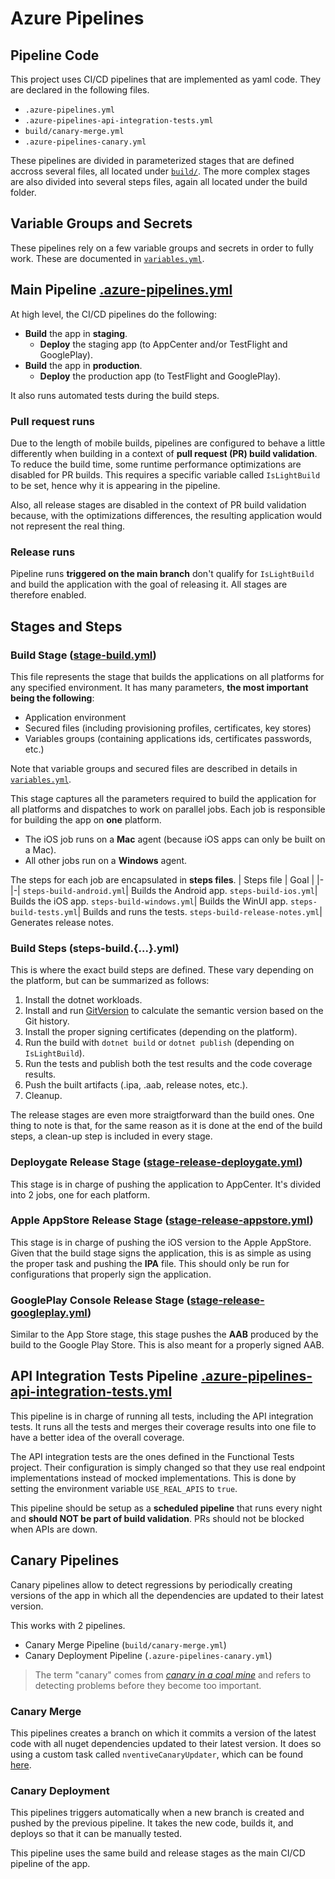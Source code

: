 # Azure Pipelines

## Pipeline Code
This project uses CI/CD pipelines that are implemented as yaml code.
They are declared in the following files.
- `.azure-pipelines.yml`
- `.azure-pipelines-api-integration-tests.yml`
- `build/canary-merge.yml`
- `.azure-pipelines-canary.yml`

These pipelines are divided in parameterized stages that are defined accross several files, all located under [`build/`](build/).
The more complex stages are also divided into several steps files, again all located under the build folder.

## Variable Groups and Secrets
These pipelines rely on a few variable groups and secrets in order to fully work. These are documented in [`variables.yml`](build/variables.yml).

## Main Pipeline [.azure-pipelines.yml](../.azure-pipelines.yml)

At high level, the CI/CD pipelines do the following:
- **Build** the app in **staging**.
  - **Deploy** the staging app (to AppCenter and/or TestFlight and GooglePlay).
- **Build** the app in **production**.
  - **Deploy** the production app (to TestFlight and GooglePlay).

It also runs automated tests during the build steps.

### Pull request runs
Due to the length of mobile builds, pipelines are configured to behave a little differently when building in a context of **pull request (PR) build validation**. To reduce the build time, some runtime performance optimizations are disabled for PR builds. This requires a specific variable called `IsLightBuild` to be set, hence why it is appearing in the pipeline.

Also, all release stages are disabled in the context of PR build validation because, with the optimizations differences, the resulting application would not represent the real thing.

### Release runs
Pipeline runs **triggered on the main branch** don't qualify for `IsLightBuild` and build the application with the goal of releasing it.
All stages are therefore enabled.

## Stages and Steps
### Build Stage ([stage-build.yml](../build/stage-build.yml))
This file represents the stage that builds the applications on all platforms for any specified environment.
It has many parameters, **the most important being the following**:
- Application environment
- Secured files (including provisioning profiles, certificates, key stores)
- Variables groups (containing applications ids, certificates passwords, etc.)

Note that variable groups and secured files are described in details in [`variables.yml`](../build/variables.yml).

This stage captures all the parameters required to build the application for all platforms and dispatches to work on parallel jobs. Each job is responsible for building the app on **one** platform.
- The iOS job runs on a **Mac** agent (because iOS apps can only be built on a Mac).
- All other jobs run on a **Windows** agent.

The steps for each job are encapsulated in **steps files**.
| Steps file | Goal |
|-|-|
`steps-build-android.yml`| Builds the Android app.
`steps-build-ios.yml`| Builds the iOS app.
`steps-build-windows.yml`| Builds the WinUI app.
`steps-build-tests.yml`| Builds and runs the tests.
`steps-build-release-notes.yml`| Generates release notes.

### Build Steps (steps-build.{...}.yml)
This is where the exact build steps are defined. These vary depending on the platform, but can be summarized as follows:
1. Install the dotnet workloads.
1. Install and run [GitVersion](https://gitversion.net/) to calculate the semantic version based on the Git history.
1. Install the proper signing certificates (depending on the platform).
1. Run the build with `dotnet build` or `dotnet publish` (depending on `IsLightBuild`).
1. Run the tests and publish both the test results and the code coverage results.
1. Push the built artifacts (.ipa, .aab, release notes, etc.).
1. Cleanup.

The release stages are even more straigtforward than the build ones. One thing to note is that, for the same reason as it is done at the end of the build steps, a clean-up step is included in every stage.

### Deploygate Release Stage ([stage-release-deploygate.yml](../build/stage-release-deploygate.yml))
This stage is in charge of pushing the application to AppCenter. It's divided into 2 jobs, one for each platform.

### Apple AppStore Release Stage ([stage-release-appstore.yml](../build/stage-release-appstore.yml))
This stage is in charge of pushing the iOS version to the Apple AppStore. Given that the build stage signs the application, this is as simple as using the proper task and pushing the **IPA** file. This should only be run for configurations that properly sign the application.

### GooglePlay Console Release Stage ([stage-release-googleplay.yml](../build/stage-release-googleplay.yml))
Similar to the App Store stage, this stage pushes the **AAB** produced by the build to the Google Play Store. This is also meant for a properly signed AAB.

## API Integration Tests Pipeline [.azure-pipelines-api-integration-tests.yml](../.azure-pipelines-api-integration-tests.yml)
This pipeline is in charge of running all tests, including the API integration tests.
It runs all the tests and merges their coverage results into one file to have a better idea of the overall coverage.

The API integration tests are the ones defined in the Functional Tests project.
Their configuration is simply changed so that they use real endpoint implementations instead of mocked implementations.
This is done by setting the environment variable `USE_REAL_APIS` to `true`.

This pipeline should be setup as a **scheduled pipeline** that runs every night and **should NOT be part of build validation**. PRs should not be blocked when APIs are down.

## Canary Pipelines
Canary pipelines allow to detect regressions by periodically creating versions of the app in which all the dependencies are updated to their latest version.

This works with 2 pipelines.
- Canary Merge Pipeline (`build/canary-merge.yml`)
- Canary Deployment Pipeline (`.azure-pipelines-canary.yml`)

> The term "canary" comes from [_canary in a coal mine_](https://en.wikipedia.org/wiki/Sentinel_species#Historical_examples) and refers to detecting problems before they become too important.

### Canary Merge
This pipelines creates a branch on which it commits a version of the latest code with all nuget dependencies updated to their latest version. It does so using a custom task called `nventiveCanaryUpdater`, which can be found [here](https://github.com/nventive/nventive-Build-Tools/blob/master/overview.md#canary-updater).

### Canary Deployment
This pipelines triggers automatically when a new branch is created and pushed by the previous pipeline. It takes the new code, builds it, and deploys so that it can be manually tested.

This pipeline uses the same build and release stages as the main CI/CD pipeline of the app.
